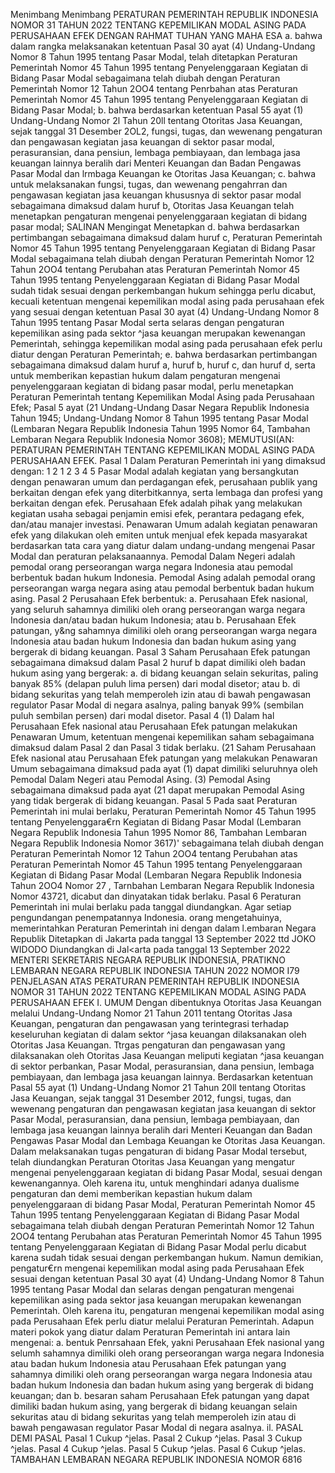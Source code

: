  Menimbang Menimbang PERATURAN PEMERINTAH REPUBLIK INDONESIA NOMOR 31 TAHUN 2022 TENTANG KEPEMILIKAN MODAL ASING PADA PERUSAHAAN EFEK
DENGAN RAHMAT TUHAN YANG MAHA ESA a. bahwa dalam rangka melaksanakan ketentuan Pasal 30 ayat (4) Undang-Undang Nomor 8 Tahun 1995 tentang Pasar Modal, telah ditetapkan Peraturan Pemerintah Nomor 45 Tahun 1995 tentang Penyelenggaraan Kegiatan di Bidang Pasar Modal sebagaimana telah diubah dengan Peraturan Pemerintah Nomor 12 Tahun 2OO4 tentang Penrbahan atas Peraturan Pemerintah Nomor 45 Tahun 1995 tentang Penyelenggaraan Kegiatan di Bidang Pasar Modal;
b. bahwa berdasarkan ketentuan Pasal 55 ayat (1) Undang-Undang Nomor 2l Tahun 20ll tentang Otoritas Jasa Keuangan, sejak tanggal 31 Desember 2OL2, fungsi, tugas, dan wewenang pengaturan dan pengawasan kegiatan jasa keuangan di sektor pasar modal, perasuransian, dana pensiun, lembaga pembiayaan, dan lembaga jasa keuangan lainnya beralih dari Menteri Keuangan dan Badan Pengawas Pasar Modal dan lrmbaga Keuangan ke Otoritas Jasa Keuangan;
c. bahwa untuk melaksanakan fungsi, tugas, dan wewenang pengahrran dan pengawasan kegiatan jasa keuangan khususnya di sektor pasar modal sebagaimana dimaksud dalam huruf b, Otoritas Jasa Keuangan telah menetapkan pengaturan mengenai penyelenggaraan kegiatan di bidang pasar modal; SALINAN Mengingat Menetapkan d. bahwa berdasarkan pertimbangan sebagaimana dimaksud dalam huruf c, Peraturan Pemerintah Nomor 45 Tahun 1995 tentang Penyelenggaraan Kegiatan di Bidang Pasar Modal sebagaimana telah diubah dengan Peraturan Pemerintah Nomor 12 Tahun 2OO4 tentang Perubahan atas Peraturan Pemerintah Nomor 45 Tahun 1995 tentang Penyelenggaraan Kegiatan di Bidang Pasar Modal sudah tidak sesuai dengan perkembangan hukum sehingga perlu dicabut, kecuali ketentuan mengenai kepemilikan modal asing pada perusahaan efek yang sesuai dengan ketentuan Pasal 30 ayat (4) Undang-Undang Nomor 8 Tahun 1995 tentang Pasar Modal serta selaras dengan pengaturan kepemilikan asing pada sektor ^jasa keuangan merupakan kewenangan Pemerintah, sehingga kepemilikan modal asing pada perusahaan efek perlu diatur dengan Peraturan Pemerintah;
e. bahwa berdasarkan pertimbangan sebagaimana dimaksud dalam huruf a, huruf b, huruf c, dan huruf d, serta untuk memberikan kepastian hukum dalam pengaturan mengenai penyelenggaraan kegiatan di bidang pasar modal, perlu menetapkan Peraturan Pemerintah tentang Kepemilikan Modal Asing pada Perusahaan Efek; Pasal 5 ayat (21 Undang-Undang Dasar Negara Republik Indonesia Tahun 1945; Undang-Undang Nomor 8 Tahun 1995 tentang Pasar Modal (Lembaran Negara Republik Indonesia Tahun 1995 Nomor 64, Tambahan Lembaran Negara Republik Indonesia Nomor 3608); MEMUTUSI(AN: PERATURAN PEMERINTAH TENTANG KEPEMILIKAN MODAL ASING PADA PERUSAHAAN EFEK.
Pasal 1
Dalam Peraturan Pemerintah ini yang dimaksud dengan: 1 2 1 2 3 4 5 Pasar Modal adalah kegiatan yang bersangkutan dengan penawaran umum dan perdagangan efek, perusahaan publik yang berkaitan dengan efek yang diterbitkannya, serta lembaga dan profesi yang berkaitan dengan efek. Perusahaan Efek adalah pihak yang melakukan kegiatan usaha sebagai penjamin emisi efek, perantara pedagang efek, dan/atau manajer investasi. Penawaran Umum adalah kegiatan penawaran efek yang dilakukan oleh emiten untuk menjual efek kepada masyarakat berdasarkan tata cara yang diatur dalam undang-undang mengenai Pasar Modal dan peraturan pelaksanaannya. Pemodal Dalam Negeri adalah pemodal orang perseorangan warga negara Indonesia atau pemodal berbentuk badan hukum Indonesia. Pemodal Asing adalah pemodal orang perseorangan warga negara asing atau pemodal berbentuk badan hukum asing.
Pasal 2
Perusahaan Efek berbentuk:
a. Perusahaan Efek nasional, yang seluruh sahamnya dimiliki oleh orang perseorangan warga negara Indonesia dan/atau badan hukum Indonesia; atau
b. Perusahaan Efek patungan, y&ng sahamnya dimiliki oleh orang perseorangan warga negara Indonesia atau badan hukum Indonesia dan badan hukum asing yang bergerak di bidang keuangan.
Pasal 3
Saham Perusahaan Efek patungan sebagaimana dimaksud dalam Pasal 2 huruf b dapat dimiliki oleh badan hukum asing yang bergerak:
a. di bidang keuangan selain sekuritas, paling banyak 85% (delapan puluh lima persen) dari modal disetor; atau
b. di bidang sekuritas yang telah memperoleh izin atau di bawah pengawasan regulator Pasar Modal di negara asalnya, paling banyak 99% (sembilan puluh sembilan persen) dari modal disetor. Pasal 4 (1) Dalam hal Perusahaan Efek nasional atau Perusahaan Efek patungan melakukan Penawaran Umum, ketentuan mengenai kepemilikan saham sebagaimana dimaksud dalam Pasal 2 dan Pasal 3 tidak berlaku. (21 Saham Perusahaan Efek nasional atau Perusahaan Efek patungan yang melakukan Penawaran Umum sebagaimana dimaksud pada ayat (1) dapat dimiliki seluruhnya oleh Pemodal Dalam Negeri atau Pemodal Asing. (3) Pemodal Asing sebagaimana dimaksud pada ayat (21 dapat merupakan Pemodal Asing yang tidak bergerak di bidang keuangan. Pasal 5 Pada saat Peraturan Pemerintah ini mulai berlaku, Peraturan Pemerintah Nomor 45 Tahun 1995 tentang Penyelenggara€rn Kegiatan di Bidang Pasar Modal (Lembaran Negara Republik Indonesia Tahun 1995 Nomor 86, Tambahan Lembaran Negara Republik Indonesia Nomor 3617)' sebagaimana telah diubah dengan Peraturan Pemerintah Nomor 12 Tahun 2OO4 tentang Perubahan atas Peraturan Pemerintah Nomor 45 Tahun 1995 tentang Penyelenggaraan Kegiatan di Bidang Pasar Modal (Lembaran Negara Republik Indonesia Tahun 2OO4 Nomor 27 , Tarnbahan Lembaran Negara Republik Indonesia Nomor 43721, dicabut dan dinyatakan tidak berlaku. Pasal 6 Peraturan Pemerintah ini mulai berlaku pada tanggal diundangkan. Agar setiap pengundangan penempatannya Indonesia. orang mengetahuinya, memerintahkan Peraturan Pemerintah ini dengan dalam l.embaran Negara Republik Ditetapkan di Jakarta pada tanggal 13 September 2022 ttd JOKO WIDODO Diundangkan di Jal<arta pada tanggal 13 September 2022 MENTERI SEKRETARIS NEGARA REPUBLIK INDONESIA, PRATIKNO LEMBARAN NEGARA REPUBLIK INDONESIA TAHUN 2022 NOMOR I79 PENJELASAN ATAS PERATURAN PEMERINTAH REPUBLIK INDONESIA NOMOR 31 TAHUN 2022 TENTANG KEPEMILIKAN MODAL ASING PADA PERUSAHAAN EFEK I. UMUM Dengan dibentuknya Otoritas Jasa Keuangan melalui Undang-Undang Nomor 21 Tahun 2011 tentang Otoritas Jasa Keuangan, pengaturan dan pengawasan yang terintegrasi terhadap keseluruhan kegiatan di dalam sektor ^jasa keuangan dilaksanakan oleh Otoritas Jasa Keuangan. Ttrgas pengaturan dan pengawasan yang dilaksanakan oleh Otoritas Jasa Keuangan meliputi kegiatan ^jasa keuangan di sektor perbankan, Pasar Modal, perasuransian, dana pensiun, lembaga pembiayaan, dan lembaga jasa keuangan lainnya. Berdasarkan ketentuan Pasal 55 ayat (1) Undang-Undang Nomor 21 Tahun 20ll tentang Otoritas Jasa Keuangan, sejak tanggal 31 Desember 2012, fungsi, tugas, dan wewenang pengaturan dan pengawasan kegiatan jasa keuangan di sektor Pasar Modal, perasuransian, dana pensiun, lembaga pembiayaan, dan lembaga jasa keuangan lainnya beralih dari Menteri Keuangan dan Badan Pengawas Pasar Modal dan Lembaga Keuangan ke Otoritas Jasa Keuangan. Dalam melaksanakan tugas pengaturan di bidang Pasar Modal tersebut, telah diundangkan Peraturan Otoritas Jasa Keuangan yang mengatur mengenai penyelenggaraan kegiatan di bidang Pasar Modal, sesuai dengan kewenangannya. Oleh karena itu, untuk menghindari adanya dualisme pengaturan dan demi memberikan kepastian hukum dalam penyelenggaraan di bidang Pasar Modal, Peraturan Pemerintah Nomor 45 Tahun 1995 tentang Penyelenggaraan Kegiatan di Bidang Pasar Modal sebagaimana telah diubah dengan Peraturan Pemerintah Nomor 12 Tahun 2OO4 tentang Perubahan atas Peraturan Pemerintah Nomor 45 Tahun 1995 tentang Penyelenggaraan Kegiatan di Bidang Pasar Modal perlu dicabut karena sudah tidak sesuai dengan perkembangan hukum. Namun demikian, pengatur€rn mengenai kepemilikan modal asing pada Perusahaan Efek sesuai dengan ketentuan Pasal 30 ayat (4) Undang-Undang Nomor 8 Tahun 1995 tentang Pasar Modal dan selaras dengan pengaturan mengenai kepemilikan asing pada sektor jasa keuangan merupakan kewenangan Pemerintah. Oleh karena itu, pengaturan mengenai kepemilikan modal asing pada Perusahaan Efek perlu diatur melalui Peraturan Pemerintah. Adapun materi pokok yang diatur dalam Peraturan Pemerintah ini antara lain mengenai:
a. bentuk Penrsahaan Efek, yakni Perusahaan Efek nasional yang selumh sahamnya dimiliki oleh orang perseorangan warga negara Indonesia atau badan hukum Indonesia atau Perusahaan Efek patungan yang sahamnya dimiliki oleh orang perseorangan warga negara Indonesia atau badan hukum Indonesia dan badan hukum asing yang bergerak di bidang keuangan; dan
b. besaran saham Perusahaan Efek patungan yang dapat dimiliki badan hukum asing, yang bergerak di bidang keuangan selain sekuritas atau di bidang sekuritas yang telah memperoleh izin atau di bawah pengawasan regulator Pasar Modal di negara asalnya.
il. PASAL DEMI PASAL Pasal 1 Cukup ^jelas. Pasal 2 Cukup ^jelas. Pasal 3 Cukup ^jelas. Pasal 4 Cukup ^jelas. Pasal 5 Cukup ^jelas. Pasal 6 Cukup ^jelas. TAMBAHAN LEMBARAN NEGARA REPUBLIK INDONESIA NOMOR 6816